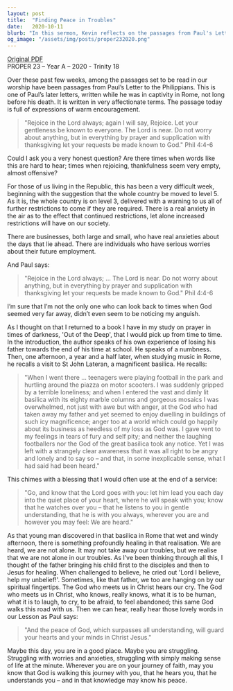 ```yaml
---
layout: post
title:  "Finding Peace in Troubles"
date:   2020-10-11
blurb: "In this sermon, Kevin reflects on the passages from Paul's Letter to the Philippians, emphasizing the message of rejoicing and finding peace amidst life's difficulties. He discusses the challenges faced by individuals and businesses during the pandemic and relates personal stories of struggle and the realization that it is okay to express one's feelings of anger and loneliness. Kevin assures us that we are heard, not alone, and that God walks with us, offering peace that surpasses all understanding."
og_image: "/assets/img/posts/proper232020.png"
---
```

[Original PDF](/assets/pdf/proper232020.pdf)    
PROPER 23 – Year A – 2020 - Trinity 18

Over these past few weeks, among the passages set to be read in our worship have been passages from Paul’s Letter to the Philippians. This is one of Paul’s later letters, written while he was in captivity in Rome, not long before his death. It is written in very affectionate terms. The passage today is full of expressions of warm encouragement.

> "Rejoice in the Lord always; again I will say, Rejoice. Let your gentleness be known to everyone. The Lord is near. Do not worry about anything, but in everything by prayer and supplication with thanksgiving let your requests be made known to God." Phil 4:4-6

Could I ask you a very honest question? Are there times when words like this are hard to hear; times when rejoicing, thankfulness seem very empty, almost offensive?

For those of us living in the Republic, this has been a very difficult week, beginning with the suggestion that the whole country be moved to level 5. As it is, the whole country is on level 3, delivered with a warning to us all of further restrictions to come if they are required. There is a real anxiety in the air as to the effect that continued restrictions, let alone increased restrictions will have on our society.

There are businesses, both large and small, who have real anxieties about the days that lie ahead. There are individuals who have serious worries about their future employment.

And Paul says:

> "Rejoice in the Lord always; ... The Lord is near. Do not worry about anything, but in everything by prayer and supplication with thanksgiving let your requests be made known to God." Phil 4:4-6

I’m sure that I’m not the only one who can look back to times when God seemed very far away, didn’t even seem to be noticing my anguish.

As I thought on that I returned to a book I have in my study on prayer in times of darkness, 'Out of the Deep', that I would pick up from time to time. In the introduction, the author speaks of his own experience of losing his father towards the end of his time at school. He speaks of a numbness. Then, one afternoon, a year and a half later, when studying music in Rome, he recalls a visit to St John Lateran, a magnificent basilica. He recalls:

> "When I went there ... teenagers were playing football in the park and hurtling around the piazza on motor scooters. I was suddenly gripped by a terrible loneliness; and when I entered the vast and dimly lit basilica with its eighty marble columns and gorgeous mosaics I was overwhelmed, not just with awe but with anger, at the God who had taken away my father and yet seemed to enjoy dwelling in buildings of such icy magnificence; anger too at a world which could go happily about its business as heedless of my loss as God was. I gave vent to my feelings in tears of fury and self pity; and neither the laughing footballers nor the God of the great basilica took any notice. Yet I was left with a strangely clear awareness that it was all right to be angry and lonely and to say so – and that, in some inexplicable sense, what I had said had been heard."

This chimes with a blessing that I would often use at the end of a service:

> "Go, and know that the Lord goes with you: let him lead you each day into the quiet place of your heart, where he will speak with you; know that he watches over you – that he listens to you in gentle understanding, that he is with you always, wherever you are and however you may feel: We are heard."

As that young man discovered in that basilica in Rome that wet and windy afternoon, there is something profoundly healing in that realisation. We are heard, we are not alone. It may not take away our troubles, but we realise that we are not alone in our troubles. As I’ve been thinking through all this, I thought of the father bringing his child first to the disciples and then to Jesus for healing. When challenged to believe, he cried out 'Lord I believe, help my unbelief!'. Sometimes, like that father, we too are hanging on by our spiritual fingertips. The God who meets us in Christ hears our cry. The God who meets us in Christ, who knows, really knows, what it is to be human, what it is to laugh, to cry, to be afraid, to feel abandoned; this same God walks this road with us. Then we can hear, really hear those lovely words in our Lesson as Paul says:

> "And the peace of God, which surpasses all understanding, will guard your hearts and your minds in Christ Jesus."

Maybe this day, you are in a good place. Maybe you are struggling. Struggling with worries and anxieties, struggling with simply making sense of life at the minute. Wherever you are on your journey of faith, may you know that God is walking this journey with you, that he hears you, that he understands you – and in that knowledge may know his peace.
